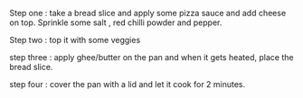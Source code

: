 Step one : take a bread slice and apply some pizza sauce and add cheese on top. Sprinkle some salt , red chilli powder and pepper.

Step two : top it with some veggies 

step three : apply ghee/butter on the pan and when it gets heated, place the bread slice.

step four : cover the pan with a lid and let it cook for 2 minutes.
